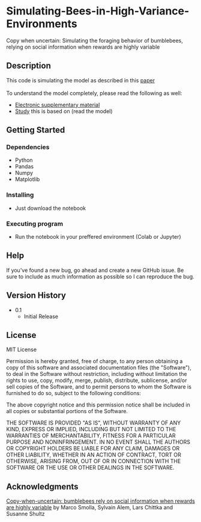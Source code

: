 # Simulating-Bees-in-High-Variance-Environments

Copy when uncertain: Simulating the foraging behavior of bumblebees, relying on social information when rewards are highly variable

## Description

This code is simulating the model as described in this [paper](https://qmplus.qmul.ac.uk/pluginfile.php/2537481/mod_resource/content/1/rsbl.2016.0188.pdf)
<br><br>To understand the model completely, please read the following as well:
* [Electronic supplementary material](https://royalsocietypublishing.org/action/downloadSupplement?doi=10.1098%2Frsbl.2016.0188&file=rsbl20160188supp1.pdf)
* [Study](https://www.researchgate.net/publication/281710852_Competition_for_resources_can_explain_patterns_of_social_and_individual_learning_in_nature) this is based on (read the model) 


## Getting Started

### Dependencies

* Python
* Pandas
* Numpy
* Matplotlib


### Installing

* Just download the notebook

### Executing program

* Run the notebook in your preffered environment (Colab or Jupyter)


## Help

If you've found a new bug, go ahead and create a new GitHub issue. Be sure to include as much information as possible so I can reproduce the bug.



## Version History

* 0.1
    * Initial Release


## License

MIT License

Permission is hereby granted, free of charge, to any person obtaining a copy
of this software and associated documentation files (the "Software"), to deal
in the Software without restriction, including without limitation the rights
to use, copy, modify, merge, publish, distribute, sublicense, and/or sell
copies of the Software, and to permit persons to whom the Software is
furnished to do so, subject to the following conditions:

The above copyright notice and this permission notice shall be included in all
copies or substantial portions of the Software.

THE SOFTWARE IS PROVIDED "AS IS", WITHOUT WARRANTY OF ANY KIND, EXPRESS OR
IMPLIED, INCLUDING BUT NOT LIMITED TO THE WARRANTIES OF MERCHANTABILITY,
FITNESS FOR A PARTICULAR PURPOSE AND NONINFRINGEMENT. IN NO EVENT SHALL THE
AUTHORS OR COPYRIGHT HOLDERS BE LIABLE FOR ANY CLAIM, DAMAGES OR OTHER
LIABILITY, WHETHER IN AN ACTION OF CONTRACT, TORT OR OTHERWISE, ARISING FROM,
OUT OF OR IN CONNECTION WITH THE SOFTWARE OR THE USE OR OTHER DEALINGS IN THE
SOFTWARE.

## Acknowledgments

[Copy-when-uncertain: bumblebees rely on social information when rewards are highly variable](https://qmplus.qmul.ac.uk/pluginfile.php/2537481/mod_resource/content/1/rsbl.2016.0188.pdf) by Marco Smolla, Sylvain Alem, Lars Chittka and Susanne Shultz
